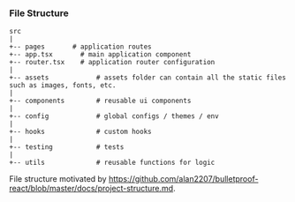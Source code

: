 
### File Structure

```plaintext
src
|
+-- pages       # application routes
+-- app.tsx       # main application component
+-- router.tsx    # application router configuration
|
+-- assets            # assets folder can contain all the static files such as images, fonts, etc.
|
+-- components        # reusable ui components
|
+-- config            # global configs / themes / env
|
+-- hooks             # custom hooks
|
+-- testing           # tests
|
+-- utils             # reusable functions for logic
```

File structure motivated by https://github.com/alan2207/bulletproof-react/blob/master/docs/project-structure.md.
